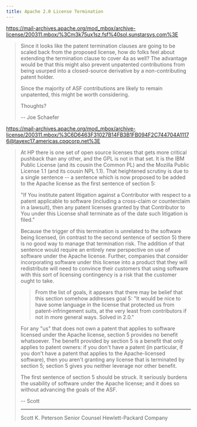 ```yaml
---
title: Apache 2.0 License Termination
---
```


<https://mail-archives.apache.org/mod_mbox/archive-license/200311.mbox/%3Cm3k75ux1sz.fsf%40sol.sunstarsys.com%3E>

> Since it looks like the patent termination
> clauses are going to be scaled back from the
> proposed license, how do folks feel about 
> extending the termination clause to cover 4a 
> as well?  The advantage would be that this might 
> also prevent unpatented contributions from being 
> usurped into a closed-source derivative by a 
> non-contributing patent holder.
> 
> Since the majority of ASF contributions are
> likely to remain unpatented, this might be 
> worth considering.
> 
> Thoughts?
> 
> -- 
> Joe Schaefer

<https://mail-archives.apache.org/mod_mbox/archive-license/200311.mbox/%3C6D6463F31027B14FB3B1FB094F2C744704A11176@tayexc17.americas.cpqcorp.net%3E>

> At HP there is one set of open source licenses that gets more critical
> pushback than any other, and the GPL is not in that set. It is the IBM
> Public License (and its cousin the Common PL) and the Mozilla Public
> License 1.1 (and its cousin NPL 1.1). That heightened scrutiny is due to
> a single sentence -- a sentence which is now proposed to be added to the
> Apache license as the first sentence of section 5:
> 
> "If You institute patent litigation against a Contributor with respect
> to a patent applicable to software (including a cross-claim or
> counterclaim in a lawsuit), then any patent licenses granted by that
> Contributor to You under this License shall terminate as of the date
> such litigation is filed."
> 
> Because the trigger of this termination is unrelated to the software
> being licensed, (in contrast to the second sentence of section 5) there
> is no good way to manage that termination risk. The addition of that
> sentence would require an entirely new perspective on use of software
> under the Apache license. Further, companies that consider incorporating
> software under this license into a product that they will redistribute
> will need to convince their customers that using software with this sort
> of licensing contingency is a risk that the customer ought to take.
> 
> >From the list of goals, it appears that there may be belief that this
> section somehow addresses goal 5: "It would be nice to have some
> language in the license that protected us from patent-infringement
> suits, at the very least from contributors if not in more general ways.
> Solved in 2.0."
> 
> For any "us" that does not own a patent that applies to software
> licensed under the Apache license, section 5 provides no benefit
> whatsoever. The benefit provided by section 5 is a benefit that only
> applies to patent owners: if you don't have a patent (in particular, if
> you don't have a patent that applies to the Apache-licensed software),
> then you aren't granting any license that is terminated by section 5;
> section 5 gives you neither leverage nor other benefit. 
> 
> The first sentence of section 5 should be struck. It seriously burdens
> the usability of software under the Apache license; and it does so
> without advancing the goals of the ASF. 
> 
> -- Scott
> ______________________________
> Scott K. Peterson
> Senior Counsel
> Hewlett-Packard Company
